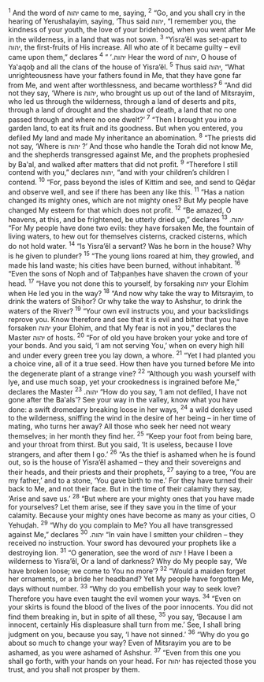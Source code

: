 <sup>1</sup> And the word of יהוה came to me, saying,
<sup>2</sup> “Go, and you shall cry in the hearing of Yerushalayim, saying, ‘Thus said יהוה, “I remember you, the kindness of your youth, the love of your bridehood, when you went after Me in the wilderness, in a land that was not sown.
<sup>3</sup> “Yisra’ĕl was set-apart to יהוה, the first-fruits of His increase. All who ate of it became guilty – evil came upon them,” declares יהוה.’ ”
<sup>4</sup> Hear the word of יהוה, O house of Ya‛aqoḇ and all the clans of the house of Yisra’ĕl.
<sup>5</sup> Thus said יהוה, “What unrighteousness have your fathers found in Me, that they have gone far from Me, and went after worthlessness, and became worthless?
<sup>6</sup> “And did not they say, ‘Where is יהוה, who brought us up out of the land of Mitsrayim, who led us through the wilderness, through a land of deserts and pits, through a land of drought and the shadow of death, a land that no one passed through and where no one dwelt?’
<sup>7</sup> “Then I brought you into a garden land, to eat its fruit and its goodness. But when you entered, you defiled My land and made My inheritance an abomination.
<sup>8</sup> “The priests did not say, ‘Where is יהוה ?’ And those who handle the Torah did not know Me, and the shepherds transgressed against Me, and the prophets prophesied by Ba‛al, and walked after matters that did not profit.
<sup>9</sup> “Therefore I still contend with you,” declares יהוה, “and with your children’s children I contend.
<sup>10</sup> “For, pass beyond the isles of Kittim and see, and send to Qĕḏar and observe well, and see if there has been any like this.
<sup>11</sup> “Has a nation changed its mighty ones, which are not mighty ones? But My people have changed My esteem for that which does not profit.
<sup>12</sup> “Be amazed, O heavens, at this, and be frightened, be utterly dried up,” declares יהוה.
<sup>13</sup> “For My people have done two evils: they have forsaken Me, the fountain of living waters, to hew out for themselves cisterns, cracked cisterns, which do not hold water.
<sup>14</sup> “Is Yisra’ĕl a servant? Was he born in the house? Why is he given to plunder?
<sup>15</sup> “The young lions roared at him, they growled, and made his land waste; his cities have been burned, without inhabitant.
<sup>16</sup> “Even the sons of Noph and of Taḥpanḥes have shaven the crown of your head.
<sup>17</sup> “Have you not done this to yourself, by forsaking יהוה your Elohim when He led you in the way?
<sup>18</sup> “And now why take the way to Mitsrayim, to drink the waters of Shiḥor? Or why take the way to Ashshur, to drink the waters of the River?
<sup>19</sup> “Your own evil instructs you, and your backslidings reprove you. Know therefore and see that it is evil and bitter that you have forsaken יהוה your Elohim, and that My fear is not in you,” declares the Master יהוה of hosts.
<sup>20</sup> “For of old you have broken your yoke and tore of your bonds. And you said, ‘I am not serving You,’ when on every high hill and under every green tree you lay down, a whore.
<sup>21</sup> “Yet I had planted you a choice vine, all of it a true seed. How then have you turned before Me into the degenerate plant of a strange vine?
<sup>22</sup> “Although you wash yourself with lye, and use much soap, yet your crookedness is ingrained before Me,” declares the Master יהוה.
<sup>23</sup> “How do you say, ‘I am not defiled, I have not gone after the Ba‛als’? See your way in the valley, know what you have done: a swift dromedary breaking loose in her ways,
<sup>24</sup> a wild donkey used to the wilderness, sniffing the wind in the desire of her being – in her time of mating, who turns her away? All those who seek her need not weary themselves; in her month they find her.
<sup>25</sup> “Keep your foot from being bare, and your throat from thirst. But you said, ‘It is useless, because I love strangers, and after them I go.’
<sup>26</sup> “As the thief is ashamed when he is found out, so is the house of Yisra’ĕl ashamed – they and their sovereigns and their heads, and their priests and their prophets,
<sup>27</sup> saying to a tree, ‘You are my father,’ and to a stone, ‘You gave birth to me.’ For they have turned their back to Me, and not their face. But in the time of their calamity they say, ‘Arise and save us.’
<sup>28</sup> “But where are your mighty ones that you have made for yourselves? Let them arise, see if they save you in the time of your calamity. Because your mighty ones have become as many as your cities, O Yehuḏah.
<sup>29</sup> “Why do you complain to Me? You all have transgressed against Me,” declares יהוה.
<sup>30</sup> “In vain have I smitten your children – they received no instruction. Your sword has devoured your prophets like a destroying lion.
<sup>31</sup> “O generation, see the word of יהוה ! Have I been a wilderness to Yisra’ĕl, Or a land of darkness? Why do My people say, ‘We have broken loose; we come to You no more’?
<sup>32</sup> “Would a maiden forget her ornaments, or a bride her headband? Yet My people have forgotten Me, days without number.
<sup>33</sup> “Why do you embellish your way to seek love? Therefore you have even taught the evil women your ways.
<sup>34</sup> “Even on your skirts is found the blood of the lives of the poor innocents. You did not find them breaking in, but in spite of all these,
<sup>35</sup> you say, ‘Because I am innocent, certainly His displeasure shall turn from me.’ See, I shall bring judgment on you, because you say, ‘I have not sinned.’
<sup>36</sup> “Why do you go about so much to change your way? Even of Mitsrayim you are to be ashamed, as you were ashamed of Ashshur.
<sup>37</sup> “Even from this one you shall go forth, with your hands on your head. For יהוה has rejected those you trust, and you shall not prosper by them.
